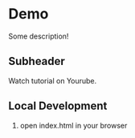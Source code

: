 # Demo

Some description!

## Subheader

Watch tutorial on Yourube.

## Local Development

1. open index.html in your browser